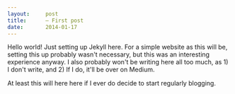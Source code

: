 ```yaml
---
layout:     post
title:      — First post
date:       2014-01-17
---
```


Hello world! Just setting up Jekyll here. For a simple website as this will be, setting this up probably wasn't necessary, but this was an interesting experience anyway. I also probably won't be writing here all too much, as 1) I don't write, and 2) If I do, it'll be over on Medium. 

At least this will here here if I ever do decide to start regularly blogging.